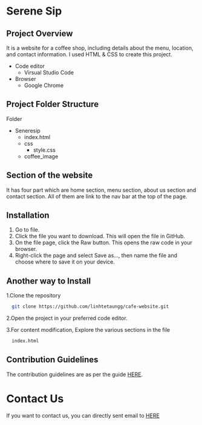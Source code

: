 # Serene Sip 
## Project Overview
It is a website for a coffee shop, including details about the menu, location, and contact information.
I used HTML & CSS to create this project. 
- Code editor
  - Virsual Studio Code
- Browser
  - Google Chrome
## Project Folder Structure
Folder
- Seneresip
  - index.html
  - css
    - style.css
  - coffee_image
## Section of the website
It has four part which are home section, menu section, about us section and contact section. All of them are link to the nav bar at the top of the page.
## Installation
1. Go to file.
2. Click the file you want to download. This will open the file in GitHub.
3. On the file page, click the Raw button. This opens the raw code in your browser.
4. Right-click the page and select Save as…, then name the file and choose where to save it on your device.
## Another way to Install
1.Clone the repository

```bash
  git clone https://github.com/linhtetaungg/cafe-website.git
```

2.Open the project in your preferred code editor.

3.For content modification, Explore the various sections in the file 
```bash
  index.html
```
## Contribution Guidelines
The contribution guidelines are as per the
guide [HERE](https://github.com/larymak/Python-project-Scripts/blob/main/CONTRIBUTING.md).
# Contact Us
If you want to contact us, you can directly sent email to [HERE](aelin@gmail.com)


